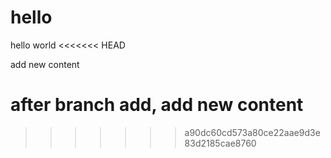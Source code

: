 # hello
hello world
<<<<<<< HEAD

add new content

after branch add, add new content
=======
>>>>>>> a90dc60cd573a80ce22aae9d3e83d2185cae8760
